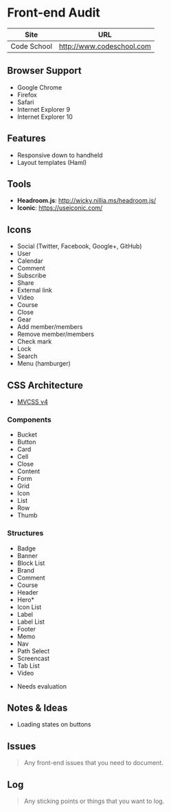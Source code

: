Front-end Audit
===============

| Site        | URL                       |
| ----------- | ------------------------- |
| Code School | http://www.codeschool.com |

Browser Support
---------------

- Google Chrome
- Firefox
- Safari
- Internet Explorer 9
- Internet Explorer 10

Features
--------

- Responsive down to handheld
- Layout templates (Haml)

Tools
-----

- **Headroom.js**: http://wicky.nillia.ms/headroom.js/
- **Iconic**: https://useiconic.com/

Icons
-----

- Social (Twitter, Facebook, Google+, GitHub)
- User
- Calendar
- Comment
- Subscribe
- Share
- External link
- Video
- Course
- Close
- Gear
- Add member/members
- Remove member/members
- Check mark
- Lock
- Search
- Menu (hamburger)

CSS Architecture
----------------

- [MVCSS v4](https://github.com/mvcss/mvcss)

### Components

- Bucket
- Button
- Card
- Cell
- Close
- Content
- Form
- Grid
- Icon
- List
- Row
- Thumb

### Structures

- Badge
- Banner
- Block List
- Brand
- Comment
- Course
- Header
- Hero*
- Icon List
- Label
- Label List
- Footer
- Memo
- Nav
- Path Select
- Screencast
- Tab List
- Video

* Needs evaluation

Notes & Ideas
-------------

- Loading states on buttons

Issues
------

> Any front-end issues that you need to document.

Log
---

> Any sticking points or things that you want to log.
